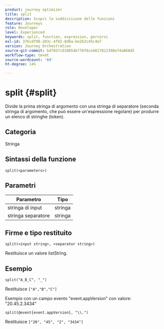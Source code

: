 ```yaml
---
product: journey optimizer
title: split
description: Scopri la suddivisione delle funzioni
feature: Journeys
role: Developer
level: Experienced
keywords: split, function, expression, percorsi
exl-id: 37bcdf98-203c-4f82-8d8a-be2b2c45c4e7
version: Journey Orchestration
source-git-commit: bdf857c010854b7f0f6ce4817012398e74a068d5
workflow-type: tm+mt
source-wordcount: '69'
ht-degree: 14%

---
```


# split {#split}

Divide la prima stringa di argomento con una stringa di separatore (seconda stringa di argomento, che può essere un&#39;espressione regolare) per produrre un elenco di stringhe (token).

## Categoria

Stringa

## Sintassi della funzione

`split(<parameters>)`

## Parametri

| Parametro | Tipo |
|-----------|------------------|
| stringa di input | stringa |
| stringa separatore | stringa |

## Firme e tipo restituito

`split(<input string>, <separator string>)`

Restituisce un valore listString.

## Esempio

`split("A_B_C", "_")`

Restituisce `["A","B","C"]`

Esempio con un campo evento &quot;event.appVersion&quot; con valore: &quot;20.45.2.3434&quot;

`split(@event{event.appVersion}, "\\.")`

Restituisce `["20", "45", "2", "3434"]`
